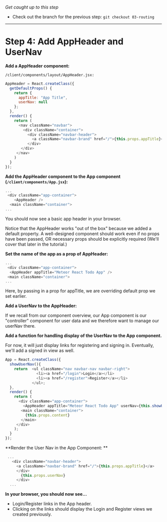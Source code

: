 *Get caught up to this step*

- Check out the branch for the previous step: ```git checkout 03-routing``` 

<hr>

# Step 4: Add AppHeader and UserNav

**Add a AppHeader component:**

``` /client/components/layout/AppHeader.jsx: ```

```js
AppHeader = React.createClass({
  getDefaultProps() {
    return {
      appTitle: "App Title",
      userNav: null
    };
  },
  render() {
    return (
      <nav className="navbar">
        <div className="container">
          <div className="navbar-header">
            <a className="navbar-brand" href="/">{this.props.appTitle}</a>
          </div>
       </div>
     </nav>
    )
  }
});
```

**Add the AppHeader component to the App component (```/client/components/App.jsx```):**

```js
...
 <div className="app-container">
    <AppHeader />
  <main className="container">
...

```

You should now see a basic app header in your browser. 

Notice that the AppHeader works "out of the box" because we added a default property. A well-designed component should work even if no props have been passed, OR necessary props should be explicitly required (We'll cover that later in the tutorial.)

**Set the name of the app as a prop of AppHeader:**

```js
...
 <div className="app-container">
  <AppHeader appTitle="Meteor React Todo App" />
 <main className="container">
...
```
Here, by passing in a prop for appTitle, we are overriding default prop we set earlier.

**Add a UserNav to the AppHeader:**

If we recall from our component overview, our App component is our "controller" component for user data and we therefore want to manage our userNav there.

**Add a function for handling display of the UserNav to the App component.**

For now, it will just display links for registering and signing in. Eventually, we'll add a signed in view as well. 

```js
App = React.createClass({
  showUserNav(){
    return  <ul className="nav navbar-nav navbar-right">
              <li><a href="/login">Login</a></li>
              <li><a href="/register">Register</a></li>
            </ul>;
  },
  render() {
    return (
      <div className="app-container">
        <AppHeader appTitle="Meteor React Todo App" userNav={this.showUserNav()} />
       <main className="container">
         {this.props.content}
       </main>
     </div>
    );
  }
});

```

**Render the User Nav in the App Component: **

```js
 ...
   <div className="navbar-header">
     <a className="navbar-brand" href="/">{this.props.appTitle}</a>
     </div>
       {this.props.userNav}
     </div>
  ...
 ```

**In your browser, you should now see...**

- Login/Register links in the App header.
- Clicking on the links should display the Login and Register views we created previously.
